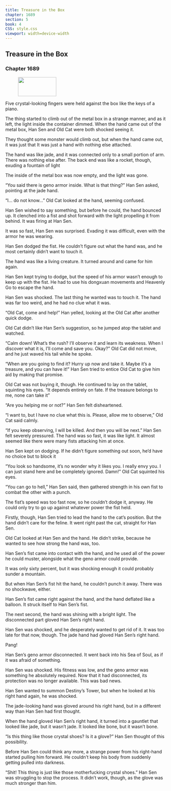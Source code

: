 ```yaml
---
title: Treasure in the Box
chapter: 1689
section: 5
book: 4
CSS: style.css
viewport: width=device-width
---
```


## Treasure in the Box

### Chapter 1689

<figure>
	<img src="../Images/gem.gif" alt="" id="gem" width="120" height="60" />
</figure>

Five crystal-looking fingers were held against the box like the keys of a piano.

The thing started to climb out of the metal box in a strange manner, and as it left, the light inside the container dimmed. When the hand came out of the metal box, Han Sen and Old Cat were both shocked seeing it.

They thought some monster would climb out, but when the hand came out, it was just that It was just a hand with nothing else attached.

The hand was like jade, and it was connected only to a small portion of arm. There was nothing else after. The back end was like a rocket, though, exuding a fountain of light

The inside of the metal box was now empty, and the light was gone.

“You said there is geno armor inside. What is that thing?” Han Sen asked, pointing at the jade hand.

“I… do not know…” Old Cat looked at the hand, seeming confused.

Han Sen wished to say something, but before he could, the hand bounced up. It clenched into a fist and shot forward with the light propelling it from behind. It was firing at Han Sen.

It was so fast, Han Sen was surprised. Evading it was difficult, even with the armor he was wearing.

Han Sen dodged the fist. He couldn’t figure out what the hand was, and he most certainly didn’t want to touch it.

The hand was like a living creature. It turned around and came for him again.

Han Sen kept trying to dodge, but the speed of his armor wasn’t enough to keep up with the fist. He had to use his dongxuan movements and Heavenly Go to escape the hand.

Han Sen was shocked. The last thing he wanted was to touch it. The hand was far too weird, and he had no clue what it was.

“Old Cat, come and help!” Han yelled, looking at the Old Cat after another quick dodge.

Old Cat didn’t like Han Sen’s suggestion, so he jumped atop the tablet and watched.

“Calm down! What’s the rush? I’ll observe it and learn its weakness. When I discover what it is, I’ll come and save you. Okay?” Old Cat did not move, and he just waved his tail while he spoke.

“When are you going to find it? Hurry up now and take it. Maybe it’s a treasure, and you can have it!” Han Sen tried to entice Old Cat to give him aid by making that promise.

Old Cat was not buying it, though. He continued to lay on the tablet, squinting his eyes. “It depends entirely on fate. If the treasure belongs to me, none can take it”

“Are you helping me or not?” Han Sen felt disheartened.

“I want to, but I have no clue what this is. Please, allow me to observe,” Old Cat said calmly.

“If you keep observing, I will be killed. And then you will be next.” Han Sen felt severely pressured. The hand was so fast, it was like light. It almost seemed like there were many fists attacking him at once.

Han Sen kept on dodging. If he didn’t figure something out soon, he’d have no choice but to block it

“You look so handsome, it’s no wonder why it likes you. I really envy you. I can just stand here and be completely ignored. Damn!” Old Cat squinted his eyes.

“You can go to hell,” Han Sen said, then gathered strength in his own fist to combat the other with a punch.

The fist’s speed was too fast now, so he couldn’t dodge it, anyway. He could only try to go up against whatever power the fist held.

Firstly, though, Han Sen tried to lead the hand to the cat’s position. But the hand didn’t care for the feline. It went right past the cat, straight for Han Sen.

Old Cat looked at Han Sen and the hand. He didn’t strike, because he wanted to see how strong the hand was, too.

Han Sen’s fist came into contact with the hand, and he used all of the power he could muster, alongside what the geno armor could provide.

It was only sixty percent, but it was shocking enough it could probably sunder a mountain.

But when Han Sen’s fist hit the hand, he couldn’t punch it away. There was no shockwave, either.

Han Sen’s fist came right against the hand, and the hand deflated like a balloon. It struck itself to Han Sen’s fist.

The next second, the hand was shining with a bright light. The disconnected part gloved Han Sen’s right hand.

Han Sen was shocked, and he desperately wanted to get rid of it. It was too late for that now, though. The jade hand had gloved Han Sen’s right hand.

Pang!

Han Sen’s geno armor disconnected. It went back into his Sea of Soul, as if it was afraid of something.

Han Sen was shocked. His fitness was low, and the geno armor was something he absolutely required. Now that it had disconnected, its protection was no longer available. This was bad news.

Han Sen wanted to summon Destiny’s Tower, but when he looked at his right hand again, he was shocked.

The jade-looking hand was gloved around his right hand, but in a different way than Han Sen had first thought.

When the hand gloved Han Sen’s right hand, it turned into a gauntlet that looked like jade, but it wasn’t jade. It looked like bone, but it wasn’t bone.

“Is this thing like those crystal shoes? Is it a glove?” Han Sen thought of this possibility.

Before Han Sen could think any more, a strange power from his right-hand started pulling him forward. He couldn’t keep his body from suddenly getting pulled into darkness.

“Shit! This thing is just like those motherfucking crystal shoes.” Han Sen was struggling to stop the process. It didn’t work, though, as the glove was much stronger than him.